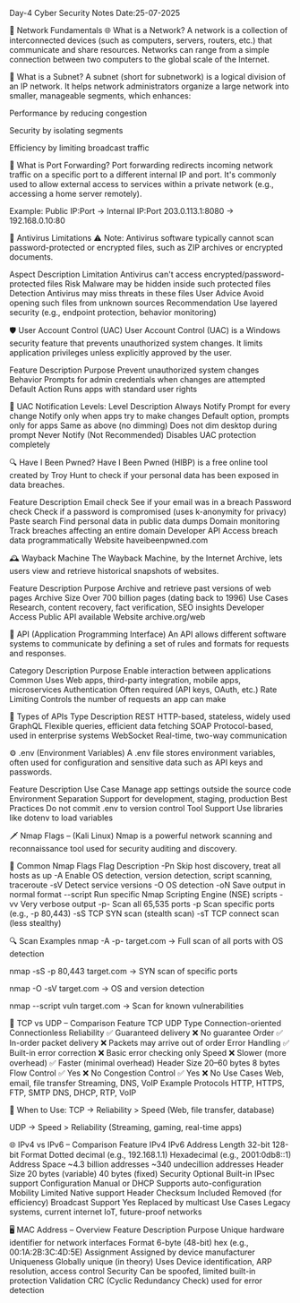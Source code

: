 Day-4 Cyber Security Notes
Date:25-07-2025

🧠 Network Fundamentals
🌐 What is a Network?
A network is a collection of interconnected devices (such as computers, servers, routers, etc.) that communicate and share resources. Networks can range from a simple connection between two computers to the global scale of the Internet.

🧩 What is a Subnet?
A subnet (short for subnetwork) is a logical division of an IP network. It helps network administrators organize a large network into smaller, manageable segments, which enhances:

Performance by reducing congestion

Security by isolating segments

Efficiency by limiting broadcast traffic

🔁 What is Port Forwarding?
Port forwarding redirects incoming network traffic on a specific port to a different internal IP and port. It's commonly used to allow external access to services within a private network (e.g., accessing a home server remotely).

Example:
Public IP:Port → Internal IP:Port
203.0.113.1:8080 → 192.168.0.10:80

🔐 Antivirus Limitations
⚠️ Note: Antivirus software typically cannot scan password-protected or encrypted files, such as ZIP archives or encrypted documents.

Aspect	Description
Limitation	Antivirus can't access encrypted/password-protected files
Risk	Malware may be hidden inside such protected files
Detection	Antivirus may miss threats in these files
User Advice	Avoid opening such files from unknown sources
Recommendation	Use layered security (e.g., endpoint protection, behavior monitoring)

🛡️ User Account Control (UAC)
User Account Control (UAC) is a Windows security feature that prevents unauthorized system changes. It limits application privileges unless explicitly approved by the user.

Feature	Description
Purpose	Prevent unauthorized system changes
Behavior	Prompts for admin credentials when changes are attempted
Default Action	Runs apps with standard user rights

🔧 UAC Notification Levels:
Level	Description
Always Notify	Prompt for every change
Notify only when apps try to make changes	Default option, prompts only for apps
Same as above (no dimming)	Does not dim desktop during prompt
Never Notify (Not Recommended)	Disables UAC protection completely

🔍 Have I Been Pwned?
Have I Been Pwned (HIBP) is a free online tool created by Troy Hunt to check if your personal data has been exposed in data breaches.

Feature	Description
Email check	See if your email was in a breach
Password check	Check if a password is compromised (uses k-anonymity for privacy)
Paste search	Find personal data in public data dumps
Domain monitoring	Track breaches affecting an entire domain
Developer API	Access breach data programmatically
Website	haveibeenpwned.com

🕰️ Wayback Machine
The Wayback Machine, by the Internet Archive, lets users view and retrieve historical snapshots of websites.

Feature	Description
Purpose	Archive and retrieve past versions of web pages
Archive Size	Over 700 billion pages (dating back to 1996)
Use Cases	Research, content recovery, fact verification, SEO insights
Developer Access	Public API available
Website	archive.org/web

🔄 API (Application Programming Interface)
An API allows different software systems to communicate by defining a set of rules and formats for requests and responses.

Category	Description
Purpose	Enable interaction between applications
Common Uses	Web apps, third-party integration, mobile apps, microservices
Authentication	Often required (API keys, OAuth, etc.)
Rate Limiting	Controls the number of requests an app can make

🧪 Types of APIs
Type	Description
REST	HTTP-based, stateless, widely used
GraphQL	Flexible queries, efficient data fetching
SOAP	Protocol-based, used in enterprise systems
WebSocket	Real-time, two-way communication

⚙️ .env (Environment Variables)
A .env file stores environment variables, often used for configuration and sensitive data such as API keys and passwords.

Feature	Description
Use Case	Manage app settings outside the source code
Environment Separation	Support for development, staging, production
Best Practices	Do not commit .env to version control
Tool Support	Use libraries like dotenv to load variables

🗡️ Nmap Flags – (Kali Linux)
Nmap is a powerful network scanning and reconnaissance tool used for security auditing and discovery.

🔧 Common Nmap Flags
Flag	Description
-Pn	Skip host discovery, treat all hosts as up
-A	Enable OS detection, version detection, script scanning, traceroute
-sV	Detect service versions
-O	OS detection
-oN	Save output in normal format
--script	Run specific Nmap Scripting Engine (NSE) scripts
-vv	Very verbose output
-p-	Scan all 65,535 ports
-p	Scan specific ports (e.g., -p 80,443)
-sS	TCP SYN scan (stealth scan)
-sT	TCP connect scan (less stealthy)

🔍 Scan Examples
nmap -A -p- target.com → Full scan of all ports with OS detection

nmap -sS -p 80,443 target.com → SYN scan of specific ports

nmap -O -sV target.com → OS and version detection

nmap --script vuln target.com → Scan for known vulnerabilities

📡 TCP vs UDP – Comparison
Feature	TCP	UDP
Type	Connection-oriented	Connectionless
Reliability	✅ Guaranteed delivery	❌ No guarantee
Order	✅ In-order packet delivery	❌ Packets may arrive out of order
Error Handling	✅ Built-in error correction	❌ Basic error checking only
Speed	❌ Slower (more overhead)	✅ Faster (minimal overhead)
Header Size	20–60 bytes	8 bytes
Flow Control	✅ Yes	❌ No
Congestion Control	✅ Yes	❌ No
Use Cases	Web, email, file transfer	Streaming, DNS, VoIP
Example Protocols	HTTP, HTTPS, FTP, SMTP	DNS, DHCP, RTP, VoIP

🧭 When to Use:
TCP → Reliability > Speed (Web, file transfer, database)

UDP → Speed > Reliability (Streaming, gaming, real-time apps)

🌐 IPv4 vs IPv6 – Comparison
Feature	IPv4	IPv6
Address Length	32-bit	128-bit
Format	Dotted decimal (e.g., 192.168.1.1)	Hexadecimal (e.g., 2001:0db8::1)
Address Space	~4.3 billion addresses	~340 undecillion addresses
Header Size	20 bytes (variable)	40 bytes (fixed)
Security	Optional	Built-in IPsec support
Configuration	Manual or DHCP	Supports auto-configuration
Mobility	Limited	Native support
Header Checksum	Included	Removed (for efficiency)
Broadcast Support	Yes	Replaced by multicast
Use Cases	Legacy systems, current internet	IoT, future-proof networks

🖥️ MAC Address – Overview
Feature	Description
Purpose	Unique hardware identifier for network interfaces
Format	6-byte (48-bit) hex (e.g., 00:1A:2B:3C:4D:5E)
Assignment	Assigned by device manufacturer
Uniqueness	Globally unique (in theory)
Uses	Device identification, ARP resolution, access control
Security	Can be spoofed, limited built-in protection
Validation	CRC (Cyclic Redundancy Check) used for error detection

